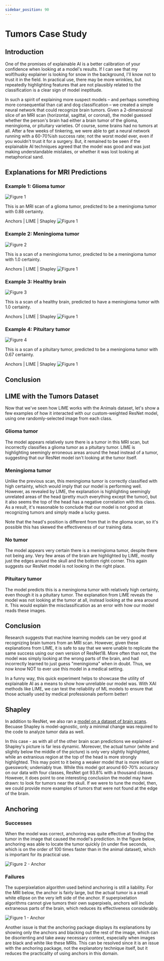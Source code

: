 ```yaml
---
sidebar_position: 90
---
```

# Tumors Case Study

## Introduction

One of the promises of explainable AI is a better calibration of your confidence when looking at a model's results. If I can see that my wolf/husky explainer is looking for snow in the background, I'll know not to trust it in the field. In practical use, there may be more wrinkles, but repeatedly highlighting features that are not plausibly related to the classification is a clear sign of model ineptitude.

In such a spirit of explaining more suspect models – and perhaps something more consequential than cat and dog classification – we created a simple neural network that could recognize brain tumors. Given a 2-dimensional slice of an MRI scan (horizontal, sagittal, or coronal), the model guessed whether the person's brain had either a brain tumor of the glioma, meningioma, or pituitary varieties. Of course, some brains had no tumors at all. After a few weeks of tinkering, we were able to get a neural network running with a 60-70%ish success rate; not the worst model ever, even if you wouldn't trust it for a surgery. But, it remained to be seen if the explainable AI techniques agreed that the model was good and was just making understandable mistakes, or whether it was lost looking at metaphorical sand.

## Explanations for MRI Predictions

### Example 1: Glioma tumor

![Figure 1](/img/tumors/glioma-191.jpg "A brain MRI with a glioma tumor")

This is an MRI scan of a glioma tumor, predicted to be a meningioma tumor with 0.88 certainty.

Anchors | LIME | Shapley
![Figure 1](/img/tumors/glioma_tumor-0.png "Shapley's Explanation")



### Example 2: Meningioma tumor

![Figure 2](/img/tumors/meningioma-252.jpg "A brain MRI with a meningioma tumor")

This is a scan of a meningioma tumor, predicted to be a meningioma tumor with 1.0 certainty.

Anchors | LIME | Shapley
![Figure 1](/img/tumors/meningioma_tumor-45.png "Shapley's Explanation")



### Example 3: Healthy brain

![Figure 3](/img/tumors/healthy-97.jpg "An MRI scan of a healthy brain")

This is a scan of a healthy brain, predicted to have a meningioma tumor with 1.0 certainty.

Anchors | LIME | Shapley
![Figure 1](/img/tumors/no_tumor-97.png "Shapley's Explanation")



### Example 4: Pituitary tumor

![Figure 4](/img/tumors/pituitary-135.jpg "A brain MRI with a pituitary tumor")

This is a scan of a pituitary tumor, predicted to be a meningioma tumor with 0.67 certainty.

Anchors | LIME | Shapley
![Figure 1](/img/tumors/pituitary_tumor-135.png "Shapley's Explanation")



## Conclusion

## LIME with the Tumors Dataset

Now that we've seen how LIME works with the Animals dataset, let's show a few examples of how it interacted with our custom-weighted ResNet model, using one randomly-selected image from each class.

### Glioma tumor

The model appears relatively sure there is a tumor in this MRI scan, but incorrectly classifies a glioma tumor as a pituitary tumor. LIME is highlighting seemingly erroneous areas around the head instead of a tumor, suggesting that our ResNet model isn't looking at the tumor itself.

### Meningioma tumor

Unlike the previous scan, this meningioma tumor is correctly classified with high certainty, which would imply that our model is performing well. However, as revealed by LIME, the explanation is highlighting seemingly unrelated areas of the head (pretty much everything except the tumor), but it also seems the top of the head has a negative correlation with this class. As a result, it's reasonable to conclude that our model is not good at recognizing tumors and simply made a lucky guess.

Note that the head's position is different from that in the glioma scan, so it's possible this has skewed the effectiveness of our training data.

### No tumor

The model appears very certain there is a meningioma tumor, despite there not being any. Very few areas of the brain are highlighted by LIME, mostly just the edges around the skull and the bottom right corner. This again suggests our ResNet model is not looking in the right place.

### Pituitary tumor

The model predicts this is a meningioma tumor with relatively high certainty, even though it is a pituitary tumor. The explanation from LIME reveals the model was not looking at the tumor at all, instead looking at the area around it. This would explain the misclassification as an error with how our model reads these images.

## Conclusion

Research suggests that machine learning models can be very good at recognizing brain tumors from an MRI scan. However, given these explanations from LIME, it is safe to say that we were unable to replicate the same success using our own version of ResNet18. More often than not, the model was simply looking at the wrong parts of the brain, and had incorrectly learned to just guess "meningioma" when in doubt. Thus, we now know NOT to ever use this model in a medical setting.

In a funny way, this quick experiment helps to showcase the utility of explainable AI as a means to show how unreliable our model was. With XAI methods like LIME, we can test the reliability of ML models to ensure that those actually used by medical professionals perform better!

## Shapley

In addition to ResNet, we also ran a [model on a dataset of brain scans](/Explainable-Ai-Comps-2024/Methodology/ResNet#tumors). Becuase Shapley is model-agnostic, only a minimal change was required to the code to analyze tumor data as well.

In this case - as with all of the other brain scan predictions we explained - Shapley's picture is far less dynamic. Moreover, the actual tumor (white and slightly below the middle of the picture) is only very slightly highlighted, while an extranious region at the top of the head is more strongly highlighted. This may point to it being a weaker model that is more reliant on guesswork; undeniably true. While this model got around 60-70% accuracy on our data with four classes, ResNet got 93.8% with a thousand classes. However, it does point to one interesting conclusion the model may have drawn: to look for tumors near the skull. If we were to tune the model, then, we could provide more examples of tumors that were not found at the edge of the brain.

## Anchoring

### Successes

When the model was correct, anchoring was quite effective at finding the tumor in the image that caused the model's prediction. In the figure below, anchoring was able to locate the tumor quickly (in under five seconds, which is on the order of 100 times faster than in the animal dataset), which is important for its practical use.

![Figure 2 - Anchor](/img/tumors/meningioma-252-anchor.png "The anchor for the brain scan.")

### Failures

The superpixelation algorithm used behind anchoring is still a liability. For the MRI below, the anchor is fairly large, but the actual tumor is a small white ellipse on the very left side of the anchor. If superpixelation algorithms cannot give tumors their own superpixels, anchors will include extraneous parts of the brain, which reduces its effectiveness considerably.

![Figure 1 - Anchor](/img/tumors/glioma_191-anchor.png "The anchor for the brain scan.")

Another issue is that the anchoring package displays its explanations by showing only the anchors and blacking out the rest of the image, which can be disorienting and take away necessary context, especially when images are black and white like these MRIs. This can be resolved since it is an issue with the anchoring package, not the explanatory technique itself, but it reduces the practicality of using anchors in this domain.
